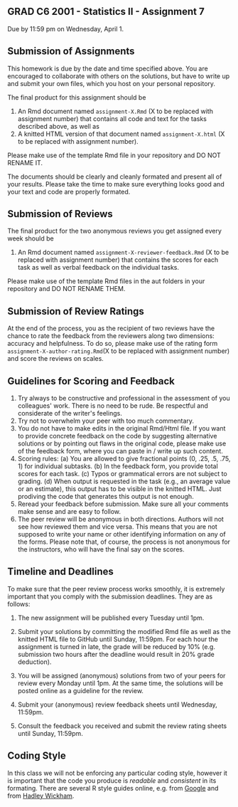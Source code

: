 GRAD C6 2001 - Statistics II - Assignment 7
-------------

Due by 11:59 pm on Wednesday, April 1.


## Submission of Assignments

This homework is due by the date and time specified above. You are encouraged to collaborate with others on the solutions, but have to write up and submit your own files, which you host on your personal repository. 

The final product for this assignment should be 

1. An Rmd document named `assignment-X.Rmd` (X to be replaced with assignment number) that contains all code and text for the tasks described above, as well as 
2. A knitted HTML version of that document named `assignment-X.html` (X to be replaced with assignment number). 

Please make use of the template Rmd file in your repository and DO NOT RENAME IT. 

The documents should be clearly and cleanly formated and present all of your results. Please take the time to make sure everything looks good and your text and code are properly formated. 


## Submission of Reviews

The final product for the two anonymous reviews you get assigned every week should be

1. An Rmd document named `assignment-X-reviewer-feedback.Rmd` (X to be replaced with assignment number) that contains the scores for each task as well as verbal feedback on the individual tasks.

Please make use of the template Rmd files in the aut folders in your repository and DO NOT RENAME THEM. 


## Submission of Review Ratings

At the end of the process, you as the recipient of two reviews have the chance to rate the feedback from the reviewers along two dimensions: accuracy and helpfulness. To do so, please make use of the rating form `assignment-X-author-rating.Rmd`(X to be replaced with assignment number) and score the reviews on scales.


## Guidelines for Scoring and Feedback

1. Try always to be constructive and professional in the assessment of you colleagues' work. There is no need to be rude. Be respectful and considerate of the writer's feelings.
2. Try not to overwhelm your peer with too much commentary.  
3. You do not have to make edits in the original Rmd/Html file. If you want to provide concrete feedback on the code by suggesting alternative solutions or by pointing out flaws in the original code, please make use of the feedback form, where you can paste in / write up such content.
4. Scoring rules: (a) You are allowed to give fractional points (0, .25, .5, .75, 1) for individual subtasks. (b) In the feedback form, you provide total scores for each task. (c) Typos or grammatical errors are not subject to grading. (d) When output is requested in the task (e.g., an average value or an estimate), this output has to be visible in the knitted HTML. Just prodiving the code that generates this output is not enough.
5. Reread your feedback before submission. Make sure all your comments make sense and are easy to follow.
6. The peer review will be anonymous in both directions. Authors will not see how reviewed them and vice versa. This means that you are not supposed to write your name or other identifying information on any of the forms. Please note that, of course, the process is not anonymous for the instructors, who will have the final say on the scores.


## Timeline and Deadlines

To make sure that the peer review process works smoothly, it is extremely important that you comply with the submission deadlines. They are as follows:

1. The new assignment will be published every Tuesday until 1pm.

2. Submit your solutions by committing the modified Rmd file as well as the knitted HTML file to GitHub until Sunday, 11:59pm. For each hour the assignment is turned in late, the grade will be reduced by 10% (e.g. submission two hours after the deadline would result in 20% grade deduction).

3. You will be assigned (anonymous) solutions from two of your peers for review every Monday until 1pm. At the same time, the solutions will be posted online as a guideline for the review. 

4. Submit your (anonymous) review feedback sheets until Wednesday, 11:59pm. 

5. Consult the feedback you received and submit the review rating sheets until Sunday, 11:59pm.


## Coding Style

In this class we will not be enforcing any particular coding style, however it is important that the code you produce is *readable* and *consistent* in its formating. There are several R style guides online, e.g. from [Google](https://google.github.io/styleguide/Rguide.xml) and from [Hadley Wickham](http://r-pkgs.had.co.nz/style.html).

<br/>